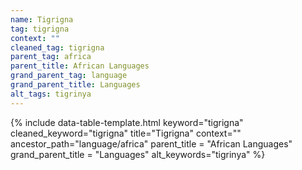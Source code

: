 ```yaml
---
name: Tigrigna
tag: tigrigna
context: ""
cleaned_tag: tigrigna
parent_tag: africa
parent_title: African Languages
grand_parent_tag: language
grand_parent_title: Languages
alt_tags: tigrinya
---
```


{% include data-table-template.html 
  keyword="tigrigna" 
  cleaned_keyword="tigrigna" 
  title="Tigrigna"
  context=""
  ancestor_path="language/africa" 
  parent_title = "African Languages"
  grand_parent_title = "Languages"
  alt_keywords="tigrinya"
%}

